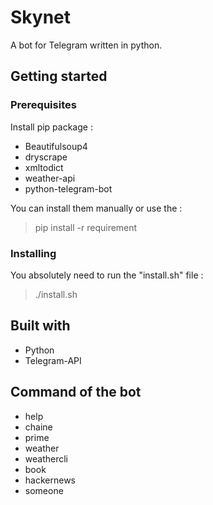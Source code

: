 # Skynet

A bot for Telegram written in python.

## Getting started
### Prerequisites
Install pip package :
- Beautifulsoup4
- dryscrape
- xmltodict
- weather-api
- python-telegram-bot

You can install them manually or use the :
>pip install -r requirement

### Installing
You absolutely need to run the "install.sh" file :
>./install.sh

## Built with

- Python
- Telegram-API

## Command of the bot

- help
- chaine
- prime
- weather
- weathercli
- book
- hackernews
- someone

